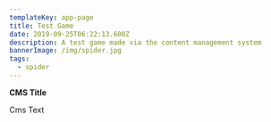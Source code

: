 ```yaml
---
templateKey: app-page
title: Test Game
date: 2019-09-25T06:22:13.600Z
description: A test game made via the content management system
bannerImage: /img/spider.jpg
tags:
  - spider
---
```

**CMS Title**

Cms Text
